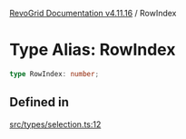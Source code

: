 [RevoGrid Documentation v4.11.16](README.md) / RowIndex

# Type Alias: RowIndex

```ts
type RowIndex: number;
```

## Defined in

[src/types/selection.ts:12](https://github.com/revolist/revogrid/blob/763c92aaba8e74029a3eccde1c674251aae1a42c/src/types/selection.ts#L12)
